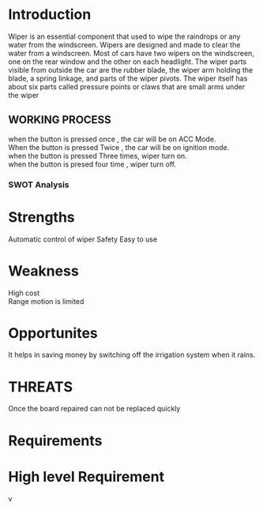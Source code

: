 # Introduction
Wiper is an essential component that used to wipe the raindrops or any water from the windscreen. Wipers are designed
and made to clear the water from a windscreen. Most of cars have two wipers on the windscreen, one on the rear
window and the other on each headlight. The wiper parts visible from outside the car are the rubber blade, the wiper
arm holding the blade, a spring linkage, and parts of the wiper pivots. The wiper itself has about six parts called
pressure points or claws that are small arms under the wiper
## WORKING PROCESS
when the button is pressed once , the car will be on ACC Mode. <br/>
When the button is pressed Twice , the car will be on ignition mode. <br/>
when the button is pressed Three times, wiper turn on.<br/>
when the button is presed four time , wiper turn off. <br/>
### SWOT Analysis
# Strengths <br/>
Automatic control of wiper
Safety
Easy to use
# Weakness <br/>
High cost <br/>
Range motion is limited <br/>
# Opportunites <br/>
It helps in saving money by switching off the irrigation system when it rains. <br/>
# THREATS <br/>
Once the board repaired can not be replaced quickly <br/>
# Requirements
# High level Requirement
v

